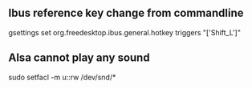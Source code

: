 ## Ibus reference key change from commandline
gsettings set org.freedesktop.ibus.general.hotkey triggers "['<Alt>Shift_L']"

## Alsa cannot play any sound
sudo setfacl -m u:<username>:rw /dev/snd/*
